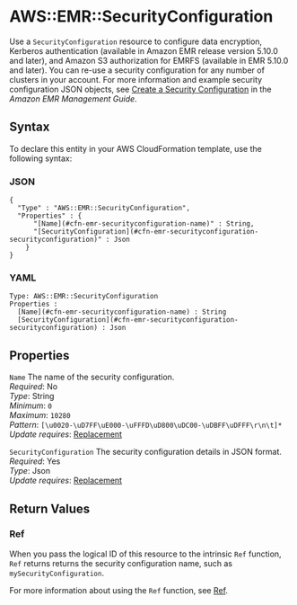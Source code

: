 # AWS::EMR::SecurityConfiguration<a name="aws-resource-emr-securityconfiguration"></a>

Use a `SecurityConfiguration` resource to configure data encryption, Kerberos authentication \(available in Amazon EMR release version 5\.10\.0 and later\), and Amazon S3 authorization for EMRFS \(available in EMR 5\.10\.0 and later\)\. You can re\-use a security configuration for any number of clusters in your account\. For more information and example security configuration JSON objects, see [Create a Security Configuration](https://docs.aws.amazon.com/emr/latest/ManagementGuide/emr-create-security-configuration.html) in the *Amazon EMR Management Guide*\.

## Syntax<a name="aws-resource-emr-securityconfiguration-syntax"></a>

To declare this entity in your AWS CloudFormation template, use the following syntax:

### JSON<a name="aws-resource-emr-securityconfiguration-syntax.json"></a>

```
{
  "Type" : "AWS::EMR::SecurityConfiguration",
  "Properties" : {
      "[Name](#cfn-emr-securityconfiguration-name)" : String,
      "[SecurityConfiguration](#cfn-emr-securityconfiguration-securityconfiguration)" : Json
    }
}
```

### YAML<a name="aws-resource-emr-securityconfiguration-syntax.yaml"></a>

```
Type: AWS::EMR::SecurityConfiguration
Properties : 
﻿  [Name](#cfn-emr-securityconfiguration-name) : String
﻿  [SecurityConfiguration](#cfn-emr-securityconfiguration-securityconfiguration) : Json
```

## Properties<a name="aws-resource-emr-securityconfiguration-properties"></a>

`Name`  <a name="cfn-emr-securityconfiguration-name"></a>
The name of the security configuration\.  
*Required*: No  
*Type*: String  
*Minimum*: `0`  
*Maximum*: `10280`  
*Pattern*: `[\u0020-\uD7FF\uE000-\uFFFD\uD800\uDC00-\uDBFF\uDFFF\r\n\t]*`  
*Update requires*: [Replacement](https://docs.aws.amazon.com/AWSCloudFormation/latest/UserGuide/using-cfn-updating-stacks-update-behaviors.html#update-replacement)

`SecurityConfiguration`  <a name="cfn-emr-securityconfiguration-securityconfiguration"></a>
The security configuration details in JSON format\.  
*Required*: Yes  
*Type*: Json  
*Update requires*: [Replacement](https://docs.aws.amazon.com/AWSCloudFormation/latest/UserGuide/using-cfn-updating-stacks-update-behaviors.html#update-replacement)

## Return Values<a name="aws-resource-emr-securityconfiguration-return-values"></a>

### Ref<a name="aws-resource-emr-securityconfiguration-return-values-ref"></a>

When you pass the logical ID of this resource to the intrinsic `Ref` function, `Ref` returns returns the security configuration name, such as `mySecurityConfiguration`\.

For more information about using the `Ref` function, see [Ref](https://docs.aws.amazon.com/AWSCloudFormation/latest/UserGuide/intrinsic-function-reference-ref.html)\.
